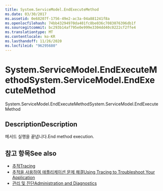 ```yaml
---
title: System.ServiceModel.EndExecuteMethod
ms.date: 03/30/2017
ms.assetid: 0e68207f-1756-49e2-ac3a-04a881241f8a
ms.openlocfilehash: 74bb43294970da401fc8be036c7083076396db1f
ms.sourcegitcommit: bc293b14af795e0e999e3304dd40c0222cf2ffe4
ms.translationtype: MT
ms.contentlocale: ko-KR
ms.lasthandoff: 11/26/2020
ms.locfileid: "96295680"
---
```

# <a name="systemservicemodelendexecutemethod"></a><span data-ttu-id="67749-102">System.ServiceModel.EndExecuteMethod</span><span class="sxs-lookup"><span data-stu-id="67749-102">System.ServiceModel.EndExecuteMethod</span></span>

<span data-ttu-id="67749-103">System.ServiceModel.EndExecuteMethod</span><span class="sxs-lookup"><span data-stu-id="67749-103">System.ServiceModel.EndExecuteMethod</span></span>  
  
## <a name="description"></a><span data-ttu-id="67749-104">Description</span><span class="sxs-lookup"><span data-stu-id="67749-104">Description</span></span>  

 <span data-ttu-id="67749-105">메서드 실행을 끝냅니다.</span><span class="sxs-lookup"><span data-stu-id="67749-105">End method execution.</span></span>  
  
## <a name="see-also"></a><span data-ttu-id="67749-106">참고 항목</span><span class="sxs-lookup"><span data-stu-id="67749-106">See also</span></span>

- [<span data-ttu-id="67749-107">추적</span><span class="sxs-lookup"><span data-stu-id="67749-107">Tracing</span></span>](index.md)
- [<span data-ttu-id="67749-108">추적을 사용하여 애플리케이션 문제 해결</span><span class="sxs-lookup"><span data-stu-id="67749-108">Using Tracing to Troubleshoot Your Application</span></span>](using-tracing-to-troubleshoot-your-application.md)
- [<span data-ttu-id="67749-109">관리 및 진단</span><span class="sxs-lookup"><span data-stu-id="67749-109">Administration and Diagnostics</span></span>](../index.md)
